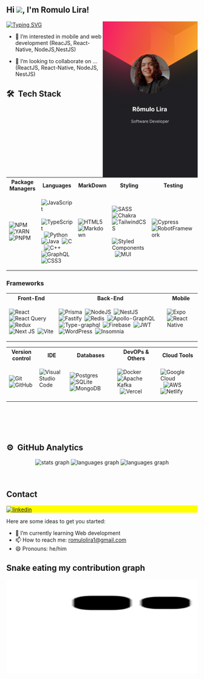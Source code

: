 <h2 align="left">Hi <img src="https://media.giphy.com/media/hvRJCLFzcasrR4ia7z/giphy.gif" height="30px">, I'm Romulo Lira! </h2>

[![Typing SVG](http://readme-typing-svg.herokuapp.com?font=Fira+Code&pause=1000&color=1AF757&width=435&lines=console.log(%22software+developer%22))](https://git.io/typing-svg)
<img align="right" height="410px" src="https://raw.githubusercontent.com/CodeMartell/CodeMartell/main/githubcard%201%20(2).svg"/>

- 👀 I’m interested in mobile and web development (ReacJS, React-Native, NodeJS,NestJS)

- 💞️ I’m looking to collaborate on ...(ReactJS, React-Native, NodeJS, NestJS)

## 🛠 &nbsp;Tech Stack

<table>
<tr>
<th> Package Managers </th>
<th> Languages </th>
<th> MarkDown </th>
<th> Styling </th>
<th> Testing </th>
</tr>
<tr>
<td>

![NPM](https://img.shields.io/badge/-Npm-05122A?style=flat&logo=npm)&nbsp;
![YARN](https://img.shields.io/badge/-Yarn-05122A?style=flat&logo=yarn)&nbsp;
![PNPM](https://img.shields.io/badge/-Pnpm-05122A?style=flat&logo=pnpm)&nbsp;


</td>
<td>
  
![JavaScript](https://img.shields.io/badge/-JavaScript-05122A?style=flat&logo=javascript)&nbsp;
![TypeScript](https://img.shields.io/badge/-Typescript-05122A?style=flat&logo=typescript)&nbsp;
![Python](https://img.shields.io/badge/-Python-05122A?style=flat&logo=python)&nbsp;
![Java](https://img.shields.io/badge/-Java-05122A?style=flat&logo=Java)&nbsp;
![C](https://img.shields.io/badge/--05122A?style=flat&logo=c)&nbsp;
![C++](https://img.shields.io/badge/-++-05122A?style=flat&logo=c)&nbsp;
![GraphQL](https://img.shields.io/badge/-QraphQL-05122A?style=flat&logo=graphQL)&nbsp;
![CSS3](https://img.shields.io/badge/-CSS3-05122A?style=flat&logo=css3)&nbsp;

</td>
<td>
    
![HTML5](https://img.shields.io/badge/-HTML5-05122A?style=flat&logo=html5)&nbsp;
![Markdown](https://img.shields.io/badge/-Markdown-05122A?style=flat&logo=markdown)&nbsp;
   
 </td>
  
<td> 
  
![SASS](https://img.shields.io/badge/-SASS-05122A?style=flat&logo=sass)&nbsp;
![Chakra](https://img.shields.io/badge/-Chakra-05122A?style=flat&logo=chakraui)&nbsp;
![TailwindCSS](https://img.shields.io/badge/-TailwindCSS-05122A?style=flat&logo=tailwindcss)&nbsp;
![Styled Components](https://img.shields.io/badge/-StyledComponents-05122A?style=flat&logo=styledcomponents)&nbsp;
![MUI](https://img.shields.io/badge/-MUI-05122A?style=flat&logo=mui)&nbsp;
</td>

 <td>
   
 ![Cypress](https://img.shields.io/badge/-Cypress-05122A?style=flat&logo=cypress)&nbsp;
 ![RobotFramework](https://img.shields.io/badge/-RobotFramework-05122A?style=flat&logo=robotframework)&nbsp;

 </td>

</tr>
</table>

### Frameworks 
<table>
<tr>
<th> Front-End </th>
<th> Back-End </th>
<th> Mobile </th>
</tr>
<tr>
  
<td>
  
![React](https://img.shields.io/badge/-React-05122A?style=flat&logo=react)&nbsp;
![React Query](https://img.shields.io/badge/-ReactQuery-05122A?style=flat&logo=reactquery)&nbsp;
![Redux](https://img.shields.io/badge/-Redux-05122A?style=flat&logo=redux)&nbsp;
![Next JS](https://img.shields.io/badge/-Nextjs-05122A?style=flat&logo=nextdotjs)&nbsp;
![Vite](https://img.shields.io/badge/-Vite-05122A?style=flat&logo=vite)

</td>
  
<td>
  
![Prisma](https://img.shields.io/badge/-Prisma-05122A?style=flat&logo=prisma)&nbsp;
![NodeJS](https://img.shields.io/badge/-NodeJS-05122A?style=flat&logo=nodedotjs)&nbsp;
![NestJS](https://img.shields.io/badge/-NestJS-05122A?style=flat&logo=nestdotjs)&nbsp;
![Fastify](https://img.shields.io/badge/-Fastify-05122A?style=flat&logo=fastify)&nbsp;
![Redis](https://img.shields.io/badge/-Redis-05122A?style=flat&logo=redis)&nbsp;
![Apollo-GraphQL](https://img.shields.io/badge/-ApoloGraphQL-05122A?style=flat&logo=apollographql)&nbsp;
![Type-graphql](https://img.shields.io/badge/-TypeGraphQL-05122A?style=flat&logo=typegraphql)&nbsp;
![Firebase](https://img.shields.io/badge/-Firebase-05122A?style=flat&logo=firebase)&nbsp;
![JWT](https://img.shields.io/badge/-JWT-05122A?style=flat&logo=jwt)&nbsp;
![WordPress](https://img.shields.io/badge/-WordPress-05122A?style=flat&logo=wordpress)&nbsp;
![Insomnia](https://img.shields.io/badge/-Insomnia-05122A?style=flat&logo=insomnia)&nbsp;
  
</td>
  
<td>
  
![Expo](https://img.shields.io/badge/-Expo-05122A?style=flat&logo=expo)&nbsp;
![React Native](https://img.shields.io/badge/-ReactNative-05122A?style=flat&logo=react)&nbsp;
  
</td>
  
</tr>
</table>


<table>
<tr>
<th> Version control </th>
<th> IDE </th>
<th> Databases </th>
<th> DevOPs & Others </th>
<th> Cloud Tools </th>
</tr>
<tr>

<td>
  
![Git](https://img.shields.io/badge/-Git-05122A?style=flat&logo=git)&nbsp;
![GitHub](https://img.shields.io/badge/-GitHub-05122A?style=flat&logo=github)&nbsp;

</td>
  
<td>
  
![Visual Studio Code](https://img.shields.io/badge/-VSCODE-05122A?style=flat&logo=visualstudiocode)&nbsp;
  
</td>

<td>
  
![Postgres](https://img.shields.io/badge/-Postgress-05122A?style=flat&logo=postgresql)&nbsp;
![SQLite](https://img.shields.io/badge/-SQLite-05122A?style=flat&logo=sqlite)&nbsp;
![MongoDB](https://img.shields.io/badge/-MongoDB-05122A?style=flat&logo=mongodb)&nbsp;
  
</td>


  
<td>
  
![Docker](https://img.shields.io/badge/-Docker-05122A?style=flat&logo=docker)&nbsp;
![Apache Kafka](https://img.shields.io/badge/-ApacheKafka-05122A?style=flat&logo=apachekafka)&nbsp;
![Vercel](https://img.shields.io/badge/-Vercel-05122A?style=flat&logo=vercel)&nbsp;
  
</td>

<td>
  
![Google Cloud](https://img.shields.io/badge/-GoogleCloud-05122A?style=flat&logo=googlecloud)&nbsp;
![AWS](https://img.shields.io/badge/-AWS-05122A?style=flat&logo=amazonaws)&nbsp;
![Netlify](https://img.shields.io/badge/-Netlify-05122A?style=flat&logo=netlify)&nbsp;
  
</td>
 
</tr>
</table>


<br>

<br><br>
## ⚙️ &nbsp;GitHub Analytics
<div align="center">
  <img  src="https://github-readme-stats-1-lime.vercel.app/api?hide_title=false&hide_rank=false&show_icons=true&include_all_commits=true&count_private=true&disable_animations=false&theme=dracula&locale=en&hide_border=false&username=CodeMartell" height="150" alt="stats graph" />
  <img width="381" src="https://github-readme-stats-1-lime.vercel.app/api/top-langs?locale=en&hide_title=false&layout=compact&card_width=320&langs_count=5&theme=dracula&hide_border=false&username=CodeMartell" height="150" alt="languages graph" />
  <img src="https://github-readme-streak-stats.herokuapp.com?user=romulolira1&theme=dracula" height="150" alt="languages graph" />
</div>

<br>
<br>

## Contact

<p align="left" style="background:yellow">
<a href="https://www.linkedin.com/in/r%C3%B4mulo-lira-562b19123/" target="_blank">
  <img align="center" src="https://img.shields.io/badge/-Romulo-05122A?style=flat&logo=linkedin" alt="linkedin"/>
</a>
</p>

Here are some ideas to get you started:

- 🌱 I’m currently learning Web development
- 📫 How to reach me: romulolira1@gmail.com
- 😄 Pronouns: he/him

## Snake eating my contribution graph
<p align="center">
  <img width="750" height="250" src="https://github.com/CodeMartell/CodeMartell/blob/output/github-contribution-grid-snake.svg" alt="Material Bread logo">
</p>
